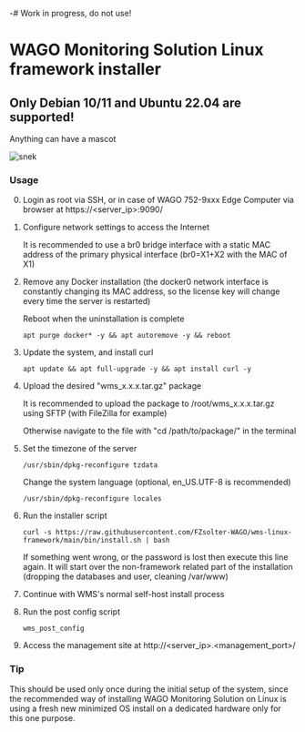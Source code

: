 -# Work in progress, do not use!
 
# WAGO Monitoring Solution Linux framework installer

## Only Debian 10/11 and Ubuntu 22.04 are supported!

Anything can have a mascot

![snek](snek.png)

### Usage

0) Login as root via SSH, or in case of WAGO 752-9xxx Edge Computer via browser at https://<server_ip>:9090/
1) Configure network settings to access the Internet

   It is recommended to use a br0 bridge interface with a static MAC address of the primary physical interface (br0=X1+X2 with the MAC of X1)
2) Remove any Docker installation (the docker0 network interface is constantly changing its MAC address, so the license key will change every time the server is restarted)

   Reboot when the uninstallation is complete
   ```
   apt purge docker* -y && apt autoremove -y && reboot
   ```
3) Update the system, and install curl
   ```
   apt update && apt full-upgrade -y && apt install curl -y
   ```
4) Upload the desired "wms_x.x.x.tar.gz" package

   It is recommended to upload the package to /root/wms_x.x.x.tar.gz using SFTP (with FileZilla for example)
   
   Otherwise navigate to the file with "cd /path/to/package/" in the terminal

5) Set the timezone of the server
   ```
   /usr/sbin/dpkg-reconfigure tzdata
   ```
   Change the system language (optional, en_US.UTF-8 is recommended)
   ```
   /usr/sbin/dpkg-reconfigure locales
   ```
6) Run the installer script
   ```
   curl -s https://raw.githubusercontent.com/FZsolter-WAGO/wms-linux-framework/main/bin/install.sh | bash
   ```
   
   If something went wrong, or the password is lost then execute this line again. It will start over the non-framework related part of the installation (dropping the databases and user, cleaning /var/www)
7) Continue with WMS's normal self-host install process
8) Run the post config script
   ```
   wms_post_config
   ```
9) Access the management site at http://<server_ip>.<management_port>/

### Tip
This should be used only once during the initial setup of the system, since the recommended way of installing WAGO Monitoring Solution on Linux is using a fresh new minimized OS install on a dedicated hardware only for this one purpose.
